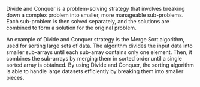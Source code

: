 

Divide and Conquer is a problem-solving strategy that involves breaking down a complex problem into smaller, more manageable sub-problems. Each sub-problem is then solved separately, and the solutions are combined to form a solution for the original problem.

An example of Divide and Conquer strategy is the Merge Sort algorithm, used for sorting large sets of data. The algorithm divides the input data into smaller sub-arrays until each sub-array contains only one element. Then, it combines the sub-arrays by merging them in sorted order until a single sorted array is obtained. By using Divide and Conquer, the sorting algorithm is able to handle large datasets efficiently by breaking them into smaller pieces.